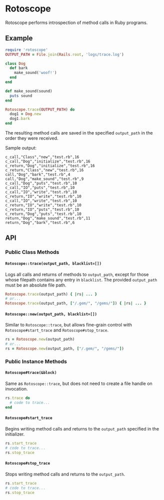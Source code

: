 # Rotoscope

Rotoscope performs introspection of method calls in Ruby programs.

## Example

```ruby
require 'rotoscope'
OUTPUT_PATH = File.join(Rails.root, 'logs/trace.log')

class Dog
  def bark
    make_sound('woof!')
  end
end

def make_sound(sound)
  puts sound
end

Rotoscope.trace(OUTPUT_PATH) do
  dog1 = Dog.new
  dog1.bark
end
```

The resulting method calls are saved in the specified `output_path` in the order they were received.

Sample output:

```
c_call,"Class","new","test.rb",16
c_call,"Dog","initialize","test.rb",16
c_return,"Dog","initialize","test.rb",16
c_return,"Class","new","test.rb",16
call,"Dog","bark","test.rb",4
call,"Dog","make_sound","test.rb",9
c_call,"Dog","puts","test.rb",10
c_call,"IO","puts","test.rb",10
c_call,"IO","write","test.rb",10
c_return,"IO","write","test.rb",10
c_call,"IO","write","test.rb",10
c_return,"IO","write","test.rb",10
c_return,"IO","puts","test.rb",10
c_return,"Dog","puts","test.rb",10
return,"Dog","make_sound","test.rb",11
return,"Dog","bark","test.rb",6
```

## API

### Public Class Methods

#### `Rotoscope::trace(output_path, blacklist=[])`

Logs all calls and returns of methods to `output_path`, except for those whose filepath contains any entry in `blacklist`. The provided `output_path` must be an absolute file path.

```ruby
Rotoscope.trace(output_path) { |rs| ... }
# or...
Rotoscope.trace(output_path, ["/.gem/", "/gems/"]) { |rs| ... }
```

#### `Rotoscope::new(output_path, blacklist=[])`

Similar to `Rotoscope::trace`, but allows fine-grain control with `Rotoscope#start_trace` and `Rotoscope#stop_trace`.
```ruby
rs = Rotoscope.new(output_path)
# or...
rs = Rotoscope.new(output_path, ["/.gem/", "/gems/"])
```

### Public Instance Methods

#### `Rotoscope#trace(&block)`

Same as `Rotoscope::trace`, but does not need to create a file handle on invocation.

```ruby
rs.trace do
  # code to trace...
end
```

#### `Rotoscope#start_trace`

Begins writing method calls and returns to the `output_path` specified in the initializer.

```ruby
rs.start_trace
# code to trace...
rs.stop_trace
```

#### `Rotoscope#stop_trace`

Stops writing method calls and returns to the `output_path`.

```ruby
rs.start_trace
# code to trace...
rs.stop_trace
```
